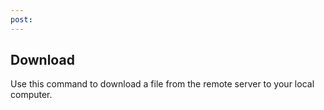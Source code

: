 ```yaml
---
post: 
---
```


## Download

Use this command to download a file from the remote server to your local computer.

